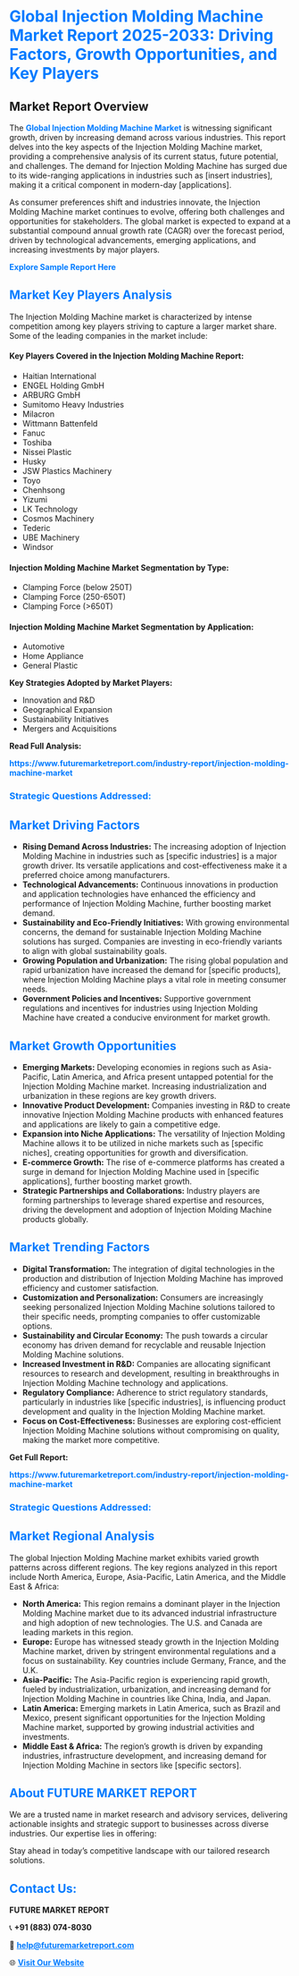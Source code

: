 <h1 style="color: #007BFF;">Global Injection Molding Machine Market Report 2025-2033: Driving Factors, Growth Opportunities, and Key Players</h1>

<section id="overview">
<h2>Market Report Overview</h2>
<p>The <a href="https://www.futuremarketreport.com/industry-report/injection-molding-machine-market" style="color: #007BFF; text-decoration: none;"><strong>Global Injection Molding Machine Market</strong></a> is witnessing significant growth, driven by increasing demand across various industries. This report delves into the key aspects of the Injection Molding Machine market, providing a comprehensive analysis of its current status, future potential, and challenges. The demand for Injection Molding Machine has surged due to its wide-ranging applications in industries such as [insert industries], making it a critical component in modern-day [applications].</p>
<p>As consumer preferences shift and industries innovate, the Injection Molding Machine market continues to evolve, offering both challenges and opportunities for stakeholders. The global market is expected to expand at a substantial compound annual growth rate (CAGR) over the forecast period, driven by technological advancements, emerging applications, and increasing investments by major players.</p>
</section>

<section id="overview">
<p><a href="https://www.futuremarketreport.com/request-sample/reportId=26757" style="color: #007BFF; text-decoration: none;"><strong>Explore Sample Report Here</strong></a></p>
</section>

<section id="key-players">
<h2 style="color: #007BFF;">Market Key Players Analysis</h2>
<p>The Injection Molding Machine market is characterized by intense competition among key players striving to capture a larger market share. Some of the leading companies in the market include:</p>
<h4>Key Players Covered in the Injection Molding Machine Report:</h4>
<ul><li>Haitian International</li><li>ENGEL Holding GmbH</li><li>ARBURG GmbH</li><li>Sumitomo Heavy Industries</li><li>Milacron</li><li>Wittmann Battenfeld</li><li>Fanuc</li><li>Toshiba</li><li>Nissei Plastic</li><li>Husky</li><li>JSW Plastics Machinery</li><li>Toyo</li><li>Chenhsong</li><li>Yizumi</li><li>LK Technology</li><li>Cosmos Machinery</li><li>Tederic</li><li>UBE Machinery</li><li>Windsor</li></ul>
<h4>Injection Molding Machine Market Segmentation by Type:</h4>
<ul><li>Clamping Force (below 250T)</li><li>Clamping Force (250-650T)</li><li>Clamping Force (&gt;650T)</li></ul>

<h4>Injection Molding Machine Market Segmentation by Application:</h4>
<ul><li>Automotive</li><li>Home Appliance</li><li>General Plastic</li></ul>
<p><strong>Key Strategies Adopted by Market Players:</strong></p>
<ul>
<li>Innovation and R&D</li>
<li>Geographical Expansion</li>
<li>Sustainability Initiatives</li>
<li>Mergers and Acquisitions</li>
</ul>
</section>

<section>
<p><strong>Read Full Analysis: </strong></p><a href="https://www.futuremarketreport.com/industry-report/injection-molding-machine-market" style="color: #007BFF; text-decoration: none;"><strong>https://www.futuremarketreport.com/industry-report/injection-molding-machine-market</strong></a>
<h3 style="color: #007BFF;">Strategic Questions Addressed:</h3>
</section>

<section id="driving-factors">
<h2 style="color: #007BFF;">Market Driving Factors</h2>
<ul>
<li><strong>Rising Demand Across Industries:</strong> The increasing adoption of Injection Molding Machine in industries such as [specific industries] is a major growth driver. Its versatile applications and cost-effectiveness make it a preferred choice among manufacturers.</li>
<li><strong>Technological Advancements:</strong> Continuous innovations in production and application technologies have enhanced the efficiency and performance of Injection Molding Machine, further boosting market demand.</li>
<li><strong>Sustainability and Eco-Friendly Initiatives:</strong> With growing environmental concerns, the demand for sustainable Injection Molding Machine solutions has surged. Companies are investing in eco-friendly variants to align with global sustainability goals.</li>
<li><strong>Growing Population and Urbanization:</strong> The rising global population and rapid urbanization have increased the demand for [specific products], where Injection Molding Machine plays a vital role in meeting consumer needs.</li>
<li><strong>Government Policies and Incentives:</strong> Supportive government regulations and incentives for industries using Injection Molding Machine have created a conducive environment for market growth.</li>
</ul>
</section>

<section id="growth-opportunities">
<h2 style="color: #007BFF;">Market Growth Opportunities</h2>
<ul>
<li><strong>Emerging Markets:</strong> Developing economies in regions such as Asia-Pacific, Latin America, and Africa present untapped potential for the Injection Molding Machine market. Increasing industrialization and urbanization in these regions are key growth drivers.</li>
<li><strong>Innovative Product Development:</strong> Companies investing in R&D to create innovative Injection Molding Machine products with enhanced features and applications are likely to gain a competitive edge.</li>
<li><strong>Expansion into Niche Applications:</strong> The versatility of Injection Molding Machine allows it to be utilized in niche markets such as [specific niches], creating opportunities for growth and diversification.</li>
<li><strong>E-commerce Growth:</strong> The rise of e-commerce platforms has created a surge in demand for Injection Molding Machine used in [specific applications], further boosting market growth.</li>
<li><strong>Strategic Partnerships and Collaborations:</strong> Industry players are forming partnerships to leverage shared expertise and resources, driving the development and adoption of Injection Molding Machine products globally.</li>
</ul>
</section>

<section id="trending-factors">
<h2 style="color: #007BFF;">Market Trending Factors</h2>
<ul>
<li><strong>Digital Transformation:</strong> The integration of digital technologies in the production and distribution of Injection Molding Machine has improved efficiency and customer satisfaction.</li>
<li><strong>Customization and Personalization:</strong> Consumers are increasingly seeking personalized Injection Molding Machine solutions tailored to their specific needs, prompting companies to offer customizable options.</li>
<li><strong>Sustainability and Circular Economy:</strong> The push towards a circular economy has driven demand for recyclable and reusable Injection Molding Machine solutions.</li>
<li><strong>Increased Investment in R&D:</strong> Companies are allocating significant resources to research and development, resulting in breakthroughs in Injection Molding Machine technology and applications.</li>
<li><strong>Regulatory Compliance:</strong> Adherence to strict regulatory standards, particularly in industries like [specific industries], is influencing product development and quality in the Injection Molding Machine market.</li>
<li><strong>Focus on Cost-Effectiveness:</strong> Businesses are exploring cost-efficient Injection Molding Machine solutions without compromising on quality, making the market more competitive.</li>
</ul>
</section>

<section>
<p><strong>Get Full Report: </strong></p><a href="https://www.futuremarketreport.com/industry-report/injection-molding-machine-market" style="color: #007BFF; text-decoration: none;"><strong>https://www.futuremarketreport.com/industry-report/injection-molding-machine-market</strong></a>
<h3 style="color: #007BFF;">Strategic Questions Addressed:</h3>
</section>


<section id="regional-analysis">
<h2 style="color: #007BFF;">Market Regional Analysis</h2>
<p>The global Injection Molding Machine market exhibits varied growth patterns across different regions. The key regions analyzed in this report include North America, Europe, Asia-Pacific, Latin America, and the Middle East & Africa:</p>
<ul>
<li><strong>North America:</strong> This region remains a dominant player in the Injection Molding Machine market due to its advanced industrial infrastructure and high adoption of new technologies. The U.S. and Canada are leading markets in this region.</li>
<li><strong>Europe:</strong> Europe has witnessed steady growth in the Injection Molding Machine market, driven by stringent environmental regulations and a focus on sustainability. Key countries include Germany, France, and the U.K.</li>
<li><strong>Asia-Pacific:</strong> The Asia-Pacific region is experiencing rapid growth, fueled by industrialization, urbanization, and increasing demand for Injection Molding Machine in countries like China, India, and Japan.</li>
<li><strong>Latin America:</strong> Emerging markets in Latin America, such as Brazil and Mexico, present significant opportunities for the Injection Molding Machine market, supported by growing industrial activities and investments.</li>
<li><strong>Middle East & Africa:</strong> The region’s growth is driven by expanding industries, infrastructure development, and increasing demand for Injection Molding Machine in sectors like [specific sectors].</li>
</ul>
</section>

<footer>
<h2 style="color: #007BFF;">About FUTURE MARKET REPORT</h2>
<p>We are a trusted name in market research and advisory services, delivering actionable insights and strategic support to businesses across diverse industries. Our expertise lies in offering:</p>

<p>Stay ahead in today’s competitive landscape with our tailored research solutions.</p>

<h2 style="color: #007BFF;">Contact Us:</h2>
<p><strong>FUTURE MARKET REPORT</strong></p>
<p>📞 <strong>+91 (883) 074-8030</strong></p>
<p>📧 <strong><a href="mailto:help@futuremarketreport.com" style="color: #007BFF;">help@futuremarketreport.com</a></strong></p>
<p>🌐 <strong><a href="https://www.futuremarketreport.com/" style="color: #007BFF;">Visit Our Website</a></strong></p>
</footer>